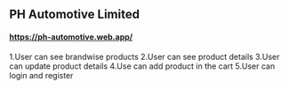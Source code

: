 ## PH Automotive Limited
#### https://ph-automotive.web.app/

1.User can see brandwise products
2.User can see product details
3.User can update product details
4.Use can add product in the cart
5.User can login and register

